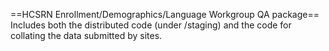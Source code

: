 ==HCSRN Enrollment/Demographics/Language Workgroup QA package==
Includes both the distributed code (under /staging) and the code for collating the data submitted by sites.